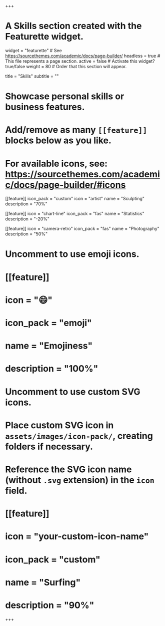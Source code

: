 +++
# A Skills section created with the Featurette widget.
widget = "featurette"  # See https://sourcethemes.com/academic/docs/page-builder/
headless = true  # This file represents a page section.
active = false  # Activate this widget? true/false
weight = 80  # Order that this section will appear.

title = "Skills"
subtitle = ""

# Showcase personal skills or business features.
# 
# Add/remove as many `[[feature]]` blocks below as you like.
# 
# For available icons, see: https://sourcethemes.com/academic/docs/page-builder/#icons

[[feature]]
  icon_pack = "custom"
  icon = "artist"
  name = "Sculpting"  
  description = "70%"
  
[[feature]]
  icon = "chart-line"
  icon_pack = "fas"
  name = "Statistics"
  description = "-20%"  
  
[[feature]]
  icon = "camera-retro"
  icon_pack = "fas"
  name = "Photography"
  description = "50%"

# Uncomment to use emoji icons.
 # [[feature]]
 #  icon = ":smile:"
 #  icon_pack = "emoji"
 #  name = "Emojiness"
 #  description = "100%"  

# Uncomment to use custom SVG icons.
# Place custom SVG icon in `assets/images/icon-pack/`, creating folders if necessary.
# Reference the SVG icon name (without `.svg` extension) in the `icon` field.
# [[feature]]
#  icon = "your-custom-icon-name"
#  icon_pack = "custom"
#  name = "Surfing"
#  description = "90%"

+++
